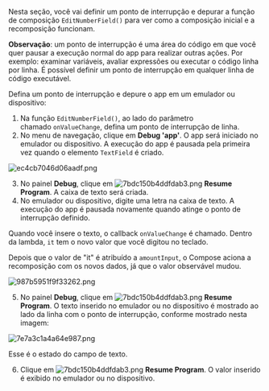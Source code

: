 Nesta seção, você vai definir um ponto de interrupção e depurar a função de composição `EditNumberField()` para ver como a composição inicial e a recomposição funcionam.

**Observação**: um ponto de interrupção é uma área do código em que você quer pausar a execução normal do app para realizar outras ações. Por exemplo: examinar variáveis, avaliar expressões ou executar o código linha por linha. É possível definir um ponto de interrupção em qualquer linha de código executável.

Defina um ponto de interrupção e depure o app em um emulador ou dispositivo:

1. Na função `EditNumberField()`, ao lado do parâmetro chamado `onValueChange`, defina um ponto de interrupção de linha.
2. No menu de navegação, clique em **Debug 'app'**. O app será iniciado no emulador ou dispositivo. A execução do app é pausada pela primeira vez quando o elemento `TextField` é criado.

![ec4cb7046d06aadf.png](https://developer.android.com/static/codelabs/basic-android-kotlin-compose-using-state/img/ec4cb7046d06aadf.png?hl=pt-br)

3. No painel **Debug**, clique em ![7bdc150b4ddfdab3.png](https://developer.android.com/static/codelabs/basic-android-kotlin-compose-using-state/img/7bdc150b4ddfdab3.png?hl=pt-br) **Resume Program**. A caixa de texto será criada.
4. No emulador ou dispositivo, digite uma letra na caixa de texto. A execução do app é pausada novamente quando atinge o ponto de interrupção definido.

Quando você insere o texto, o callback `onValueChange` é chamado. Dentro da lambda, `it` tem o novo valor que você digitou no teclado.

Depois que o valor de "it" é atribuído a `amountInput`, o Compose aciona a recomposição com os novos dados, já que o valor observável mudou.

![987b5951f9f33262.png](https://developer.android.com/static/codelabs/basic-android-kotlin-compose-using-state/img/987b5951f9f33262.png?hl=pt-br)

5. No painel **Debug**, clique em ![7bdc150b4ddfdab3.png](https://developer.android.com/static/codelabs/basic-android-kotlin-compose-using-state/img/7bdc150b4ddfdab3.png?hl=pt-br) **Resume Program**. O texto inserido no emulador ou no dispositivo é mostrado ao lado da linha com o ponto de interrupção, conforme mostrado nesta imagem:

![7e7a3c1a4a64e987.png](https://developer.android.com/static/codelabs/basic-android-kotlin-compose-using-state/img/7e7a3c1a4a64e987.png?hl=pt-br)

Esse é o estado do campo de texto.

6. Clique em ![7bdc150b4ddfdab3.png](https://developer.android.com/static/codelabs/basic-android-kotlin-compose-using-state/img/7bdc150b4ddfdab3.png?hl=pt-br) **Resume Program**. O valor inserido é exibido no emulador ou no dispositivo.